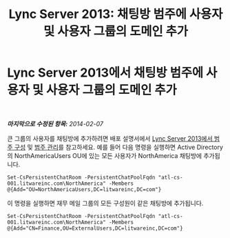﻿---
title: 'Lync Server 2013: 채팅방 범주에 사용자 및 사용자 그룹의 도메인 추가'
TOCTitle: 채팅방 범주에 사용자 및 사용자 그룹의 도메인 추가
ms:assetid: ee03f2cf-1c84-41c4-b524-d0729be33b8c
ms:mtpsurl: https://technet.microsoft.com/ko-kr/library/JJ215884(v=OCS.15)
ms:contentKeyID: 49305447
ms.date: 08/10/2015
mtps_version: v=OCS.15
ms.translationtype: HT
---

# Lync Server 2013에서 채팅방 범주에 사용자 및 사용자 그룹의 도메인 추가

 

_**마지막으로 수정된 항목:** 2014-02-07_

큰 그룹의 사용자를 채팅방에 추가하려면 배포 설명서에서 [Lync Server 2013에서 범주 구성](lync-server-2013-configure-categories.md) 및 [범주 관리](manage-categories.md)를 참고하세요. 예를 들어 다음 명령을 실행하면 Active Directory의 NorthAmericaUsers OU에 있는 모든 사용자가 NorthAmerica 채팅방에 추가됩니다.

    Set-CsPersistentChatRoom -PersistentChatPoolFqdn "atl-cs-001.litwareinc.com\NorthAmerica" -Members @{Add="OU=NorthAmericaUsers,DC=litwareinc,DC=com"}

이 명령을 실행하면 재무 메일 그룹의 모든 구성원이 같은 채팅방에 추가됩니다.

    Set-CsPersistentChatRoom -PersistentChatPoolFqdn "atl-cs-001.litwareinc.com\NorthAmerica" -Members @{Add="CN=Finance,OU=ExternalUsers,DC=litwareinc,DC=com"}

